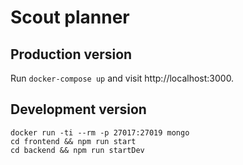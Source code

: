 # Scout planner

## Production version

Run `docker-compose up` and visit http://localhost:3000.

## Development version

```
docker run -ti --rm -p 27017:27019 mongo
cd frontend && npm run start
cd backend && npm run startDev
```
